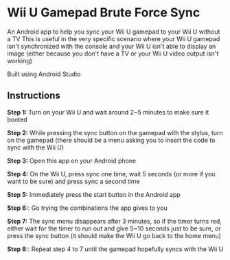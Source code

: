 # Wii U Gamepad Brute Force Sync
An Android app to help you sync your Wii U gamepad to your Wii U without a TV
This is useful in the very specific scenario where your Wii U gamepad isn't synchronized with the console and your Wii U isn't able to display an image (either because you don't have a TV or your Wii U video output isn't working)

Built using Android Studio

## Instructions

**Step 1:** Turn on your Wii U and wait around 2~5 minutes to make sure it booted

**Step 2:** While pressing the sync button on the gamepad with the stylus, turn on the gamepad (there should be a menu asking you to insert the code to sync with the Wii U)

**Step 3:** Open this app on your Android phone

**Step 4:** On the Wii U, press sync one time, wait 5 seconds (or more if you want to be sure) and press sync a second time

**Step 5:** Immediately press the start button in the Android app

**Step 6:**: Go trying the combinations the app gives to you

**Step 7:** The sync menu disappears after 3 minutes, so if the timer turns red, either wait for the timer to run out and give 5~10 seconds just to be sure, or press the sync button (it should make the Wii U go back to the home menu)

**Step 8:**: Reṕeat step 4 to 7 until the gamepad hopefully syncs with the Wii U
